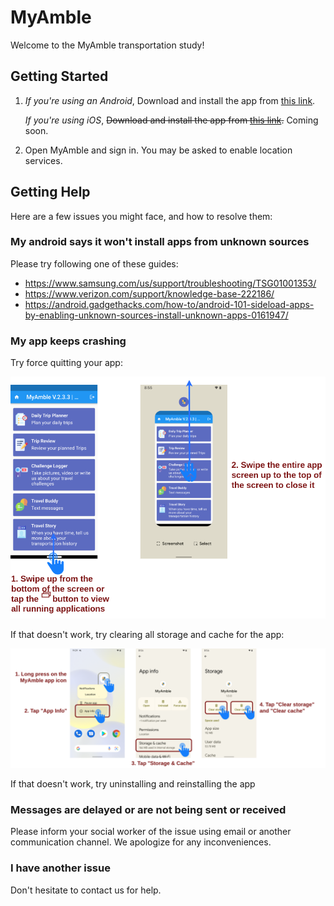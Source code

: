 # MyAmble

Welcome to the MyAmble transportation study!

## Getting Started

1. _If you're using an Android_, Download and install the app from [this link](https://github.com/myamble/myamble-user-website/releases/download/v2.3.4/app-release.apk).

   _If you're using iOS_, ~~Download and install the app from [this link]().~~ Coming soon.

2. Open MyAmble and sign in. You may be asked to enable location services.

## Getting Help

Here are a few issues you might face, and how to resolve them:

### My android says it won't install apps from unknown sources

Please try following one of these guides:

- https://www.samsung.com/us/support/troubleshooting/TSG01001353/
- https://www.verizon.com/support/knowledge-base-222186/
- https://android.gadgethacks.com/how-to/android-101-sideload-apps-by-enabling-unknown-sources-install-unknown-apps-0161947/ 

### My app keeps crashing

Try force quitting your app:

![](/assets/myamble_erros-close-app.drawio.png)

If that doesn't work, try clearing all storage and cache for the app:

![](/assets/myamble_erros-clear-storage.drawio.png)

If that doesn't work, try uninstalling and reinstalling the app

### Messages are delayed or are not being sent or received

Please inform your social worker of the issue using email or another communication channel. We apologize for any inconveniences.

### I have another issue

Don't hesitate to contact us for help.